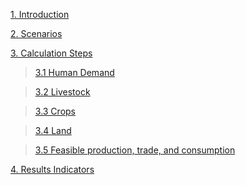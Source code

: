 [1. Introduction](https://github.com/FableCalculator/DocumentationWiki/wiki/1_Introduction)

[2. Scenarios](https://github.com/FableCalculator/DocumentationWiki/wiki/2_Scenarios)

[3. Calculation Steps](https://github.com/FableCalculator/DocumentationWiki/wiki/3_Calculation-Steps)

> [3.1 Human Demand](https://github.com/FableCalculator/DocumentationWiki/wiki/3_1.-Human-Demand)

> [3.2 Livestock](https://github.com/FableCalculator/DocumentationWiki/wiki/3_2.-Livestock)

> [3.3 Crops](https://github.com/FableCalculator/DocumentationWiki/wiki/3_3.-Crops)

> [3.4 Land](https://github.com/FableCalculator/DocumentationWiki/wiki/3.4-Land)

> [3.5 Feasible production, trade, and consumption](https://github.com/FableCalculator/DocumentationWiki/wiki/3_5.-Feasible-production,-trade,-and-consumption)

[4. Results Indicators](https://github.com/FableCalculator/DocumentationWiki/wiki/4_Results-Indicators)